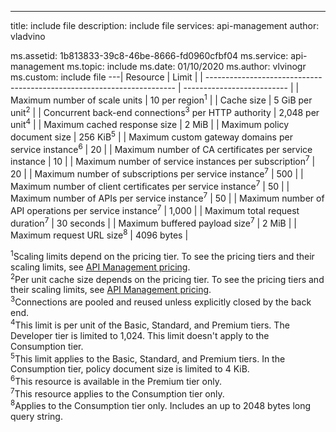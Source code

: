 ---

title: include file
description: include file
services: api-management
author: vladvino

ms.assetid: 1b813833-39c8-46be-8666-fd0960cfbf04
ms.service: api-management
ms.topic: include
ms.date: 01/10/2020
ms.author: vlvinogr
ms.custom: include file
---| Resource | Limit |
| ---------------------------------------------------------------------- | -------------------------- |
| Maximum number of scale units | 10 per region<sup>1</sup> |
| Cache size | 5 GiB per unit<sup>2</sup> |
| Concurrent back-end connections<sup>3</sup> per HTTP authority | 2,048 per unit<sup>4</sup> |
| Maximum cached response size | 2 MiB |
| Maximum policy document size | 256 KiB<sup>5</sup> |
| Maximum custom gateway domains per service instance<sup>6</sup> | 20 |
| Maximum number of CA certificates per service instance | 10 |
| Maximum number of service instances per subscription<sup>7</sup> | 20 |
| Maximum number of subscriptions per service instance<sup>7</sup> | 500 |
| Maximum number of client certificates per service instance<sup>7</sup> | 50 |
| Maximum number of APIs per service instance<sup>7</sup> | 50 |
| Maximum number of API operations per service instance<sup>7</sup> | 1,000 |
| Maximum total request duration<sup>7</sup> | 30 seconds |
| Maximum buffered payload size<sup>7</sup> | 2 MiB |
| Maximum request URL size<sup>8</sup> | 4096 bytes |

<sup>1</sup>Scaling limits depend on the pricing tier. To see the pricing tiers and their scaling limits, see [API Management pricing](https://azure.microsoft.com/pricing/details/api-management/).<br/>
<sup>2</sup>Per unit cache size depends on the pricing tier. To see the pricing tiers and their scaling limits, see [API Management pricing](https://azure.microsoft.com/pricing/details/api-management/).<br/>
<sup>3</sup>Connections are pooled and reused unless explicitly closed by the back end.<br/>
<sup>4</sup>This limit is per unit of the Basic, Standard, and Premium tiers. The Developer tier is limited to 1,024. This limit doesn't apply to the Consumption tier.<br/>
<sup>5</sup>This limit applies to the Basic, Standard, and Premium tiers. In the Consumption tier, policy document size is limited to 4 KiB.<br/>
<sup>6</sup>This resource is available in the Premium tier only.<br/>
<sup>7</sup>This resource applies to the Consumption tier only.<br/>
<sup>8</sup>Applies to the Consumption tier only. Includes an up to 2048 bytes long query string.<br/>
